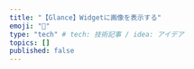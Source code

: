 ```yaml
---
title: "【Glance】Widgetに画像を表示する"
emoji: "🔖"
type: "tech" # tech: 技術記事 / idea: アイデア
topics: []
published: false
---
```

